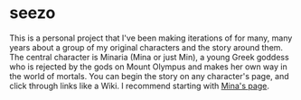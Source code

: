 # seezo

This is a personal project that I've been making iterations of for many, many years about a group of my original characters and the story around them. The central character is Minaria (Mina or just Min), a young Greek goddess who is rejected by the gods on Mount Olympus and makes her own way in the world of mortals. You can begin the story on any character's page, and click through links like a Wiki. I recommend starting with <a href="https://ruemca.github.io/seezo/character-min-theopolis.html">Mina's page</a>. 
